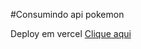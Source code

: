 #Consumindo api pokemon

Deploy em vercel <a href="https://diego-pokemon-qqw9yeco0.vercel.app/" target="_blank">Clique aqui</a>
